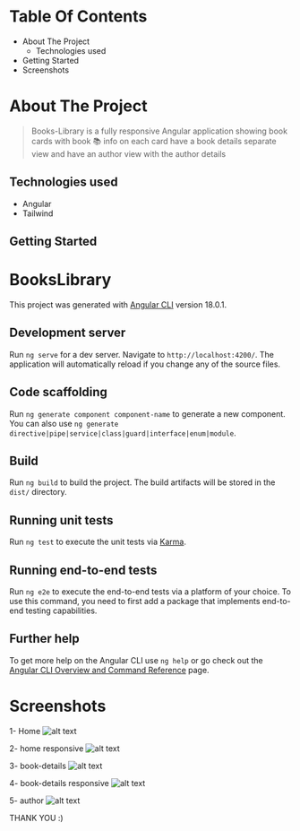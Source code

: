 # Table Of Contents
- About The Project
	- Technologies used
- Getting Started
- Screenshots


# About The Project
> Books-Library is a fully responsive Angular application showing book cards with book 📚 info on each card have a book details separate view and have an author view with the author details

## Technologies used
- Angular
- Tailwind



## Getting Started

# BooksLibrary

This project was generated with [Angular CLI](https://github.com/angular/angular-cli) version 18.0.1.

## Development server

Run `ng serve` for a dev server. Navigate to `http://localhost:4200/`. The application will automatically reload if you change any of the source files.

## Code scaffolding

Run `ng generate component component-name` to generate a new component. You can also use `ng generate directive|pipe|service|class|guard|interface|enum|module`.

## Build

Run `ng build` to build the project. The build artifacts will be stored in the `dist/` directory.

## Running unit tests

Run `ng test` to execute the unit tests via [Karma](https://karma-runner.github.io).

## Running end-to-end tests

Run `ng e2e` to execute the end-to-end tests via a platform of your choice. To use this command, you need to first add a package that implements end-to-end testing capabilities.

## Further help

To get more help on the Angular CLI use `ng help` or go check out the [Angular CLI Overview and Command Reference](https://angular.dev/tools/cli) page.


# Screenshots

1- Home
![alt text](https://github.com/iamsharkawy/Books-Library/blob/main/screenshots/home.png)


2- home responsive
![alt text](https://github.com/iamsharkawy/Books-Library/blob/main/screenshots/home-responsive.png)

3- book-details
![alt text](https://github.com/iamsharkawy/Books-Library/blob/main/screenshots/book-details.png)

4- book-details responsive
![alt text](https://github.com/iamsharkawy/Books-Library/blob/main/screenshots/book-details-responsive.png)

5- author 
![alt text](https://github.com/iamsharkawy/Books-Library/blob/main/screenshots/author.png)


THANK YOU :)
